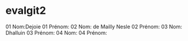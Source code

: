 # evalgit2

01 Nom:Dejoie
01 Prénom:
02 Nom: de Mailly Nesle
02 Prénom:
03 Nom: Dhalluin
03 Prénom:
04 Nom:
04 Prénom:
